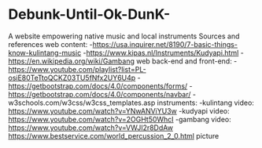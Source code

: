 # Debunk-Until-Ok-DunK-
A website empowering native music and local instruments
Sources and references
web content:
	-https://usa.inquirer.net/8190/7-basic-things-know-kulintang-music
	-https://www.kipas.nl/Instruments/Kudyapi.html
	-https://en.wikipedia.org/wiki/Gambang
web back-end and front-end:
	-https://www.youtube.com/playlist?list=PL-osiE80TeTtoQCKZ03TU5fNfx2UY6U4p
	-https://getbootstrap.com/docs/4.0/components/forms/
	-https://getbootstrap.com/docs/4.0/components/navbar/
	-w3schools.com/w3css/w3css_templates.asp
instruments:
	-kulintang video: https://www.youtube.com/watch?v=YNwANViYU3w
	-kudyapi video: https://www.youtube.com/watch?v=2OGHt50WhcI
	-gambang video: https://www.youtube.com/watch?v=VWJI2r8DdAw
	https://www.bestservice.com/world_percussion_2_0.html picture

